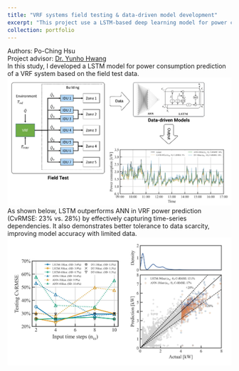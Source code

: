 ```yaml
---
title: "VRF systems field testing & data-driven model development"
excerpt: "This project use a LSTM-based deep learning model for power consumption prediction of a VRF system"
collection: portfolio
---
```

Authors: Po-Ching Hsu<br/>
Project advisor: [Dr. Yunho Hwang](https://enme.umd.edu/clark/faculty/549/Yunho-Hwang)<br/>
In this study, I developed a LSTM model for power consumption prediction of a VRF system based on the field test data.<br/>
<img src='/images/VRF.jpeg'><br/>
As shown below, LSTM outperforms ANN in VRF power prediction (CvRMSE: 23% vs. 28%) by effectively capturing time-series dependencies. It also demonstrates better tolerance to data scarcity, improving model accuracy with limited data. <br/>
<img src='/images/VRF_Results.jpeg'><br/>
